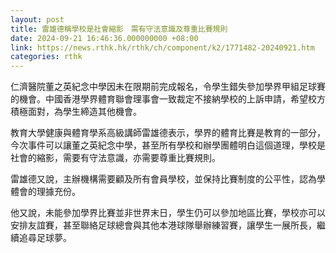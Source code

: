 ```yaml
---
layout: post
title: 雷雄德稱學校是社會縮影　需有守法意識及尊重比賽規則
date: 2024-09-21 16:46:36.000000000 +08:00
link: https://news.rthk.hk/rthk/ch/component/k2/1771482-20240921.htm
categories: rthk
---
```


仁濟醫院董之英紀念中學因未在限期前完成報名，令學生錯失參加學界甲組足球賽的機會。中國香港學界體育聯會理事會一致裁定不接納學校的上訴申請，希望校方積極面對，為學生締造其他機會。

教育大學健康與體育學系高級講師雷雄德表示，學界的體育比賽是教育的一部分，今次事件可以讓董之英紀念中學，甚至所有學校和辦學團體明白這個道理，學校是社會的縮影，需要有守法意識，亦需要尊重比賽規則。

雷雄德又說，主辦機構需要顧及所有會員學校，並保持比賽制度的公平性，認為學體會的理據充份。

他又說，未能參加學界比賽並非世界末日，學生仍可以參加地區比賽，學校亦可以安排友誼賽，甚至聯絡足球總會與其他本港球隊舉辦練習賽，讓學生一展所長，繼續追尋足球夢。
